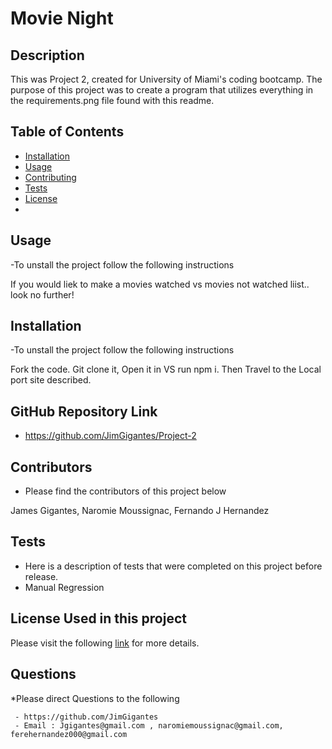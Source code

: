 # Movie Night
   
  ## Description

  This was Project 2, created for University of Miami's coding bootcamp. The purpose of this project was to create a program that utilizes everything in the requirements.png file found with this readme.


  ## Table of Contents
  
  * [Installation](#installation)
  * [Usage](#usage)
  * [Contributing](#contributing)
  * [Tests](#tests)
  * [License](#license)
  * 

  ## Usage
  
  -To unstall the project follow the following instructions
  
  If you would liek to make a movies watched vs movies not watched liist.. look no further!

  ## Installation
  
  -To unstall the project follow the following instructions
  
  Fork the code. Git clone it, Open it in VS run npm i. Then Travel to the Local port site described.

  ## GitHub Repository Link

  - https://github.com/JimGigantes/Project-2

  ## Contributors
  
  - Please find the contributors of this project below
  
  James Gigantes, Naromie Moussignac, Fernando J Hernandez

  ## Tests
  - Here is a description of tests that were completed on this project before release.
  - Manual Regression
  
  ## License Used in this project
  

Please visit the following [link](https://opensource.org/licenses/Apache-2.0) for more details.

  ## Questions

  *Please direct Questions to the following

     - https://github.com/JimGigantes
     - Email : Jgigantes@gmail.com , naromiemoussignac@gmail.com, ferehernandez000@gmail.com

